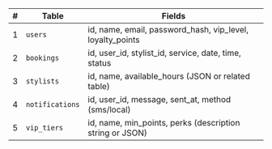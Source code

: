 | # | Table           | Fields                                                       |
| - | --------------- | ------------------------------------------------------------ |
| 1 | `users`         | id, name, email, password\_hash, vip\_level, loyalty\_points |
| 2 | `bookings`      | id, user\_id, stylist\_id, service, date, time, status       |
| 3 | `stylists`      | id, name, available\_hours (JSON or related table)           |
| 4 | `notifications` | id, user\_id, message, sent\_at, method (sms/local)          |
| 5 | `vip_tiers`     | id, name, min\_points, perks (description string or JSON)    |
